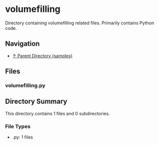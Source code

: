 # volumefilling

Directory containing volumefilling related files. Primarily contains Python code.

## Navigation

* [↑ Parent Directory (samples)](../README.md)

## Files

### volumefilling.py




## Directory Summary

This directory contains 1 files and 0 subdirectories.

### File Types

* .py: 1 files
